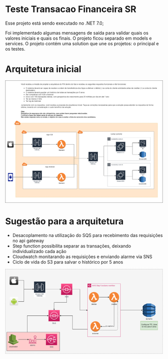 # Teste Transacao Financeira SR
Esse projeto está sendo executado no .NET 7.0; 

Foi implementado algumas mensagens de saída para validar quais os valores iniciais e quais os finais. 
O projeto ficou separado em models e services. 
O projeto contém uma solution que une os projetos: o principal e os testes. 


### 

# Arquitetura inicial
<img src="./assets/thumbnail_SR.png">

# Sugestão para a arquitetura 

+ Desacoplamento na utilização do SQS para recebimento das requisições no api gateway 
+ Step function possibilita separar as transações, deixando individualizado cada ação
+ Cloudwatch monitarando as requisições e enviando alarme via SNS
+ Ciclo de vida do S3 para salvar o histórico por 5 anos


<img src="./assets/desafio_v3.png">